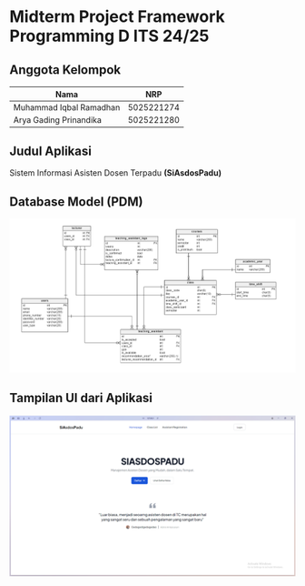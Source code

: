 # Midterm Project Framework Programming D ITS 24/25

## Anggota Kelompok

| Nama                    | NRP        |  
|-------------------------|------------|
| Muhammad Iqbal Ramadhan | 5025221274 |
| Arya Gading Prinandika  | 5025221280 |

## Judul Aplikasi

Sistem Informasi Asisten Dosen Terpadu **(SiAsdosPadu)**

## Database Model (PDM)

![img.png](src/img.png)

## Tampilan UI dari Aplikasi

![img.png](src/homepage.png)


